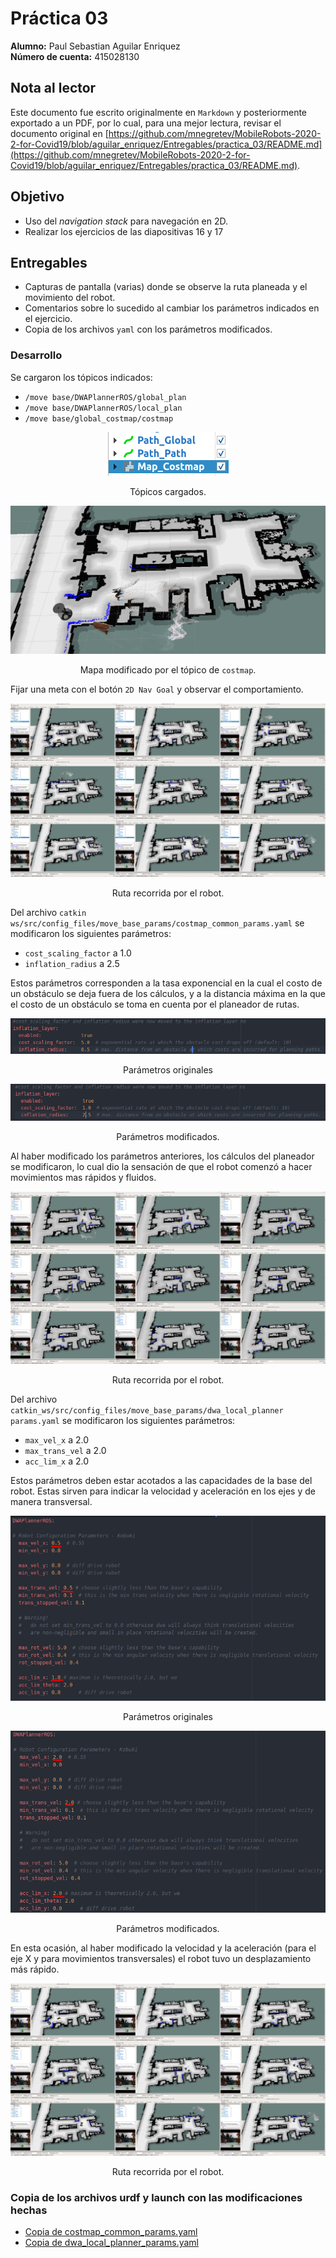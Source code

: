 # Práctica 03

**Alumno:** Paul Sebastian Aguilar Enriquez <br>
**Número de cuenta:** 415028130

## Nota al lector

Este documento fue escrito originalmente en `Markdown` y posteriormente exportado a un PDF, por lo cual, para una mejor lectura, revisar el documento original en [https://github.com/mnegretev/MobileRobots-2020-2-for-Covid19/blob/aguilar_enriquez/Entregables/practica_03/README.md](https://github.com/mnegretev/MobileRobots-2020-2-for-Covid19/blob/aguilar_enriquez/Entregables/practica_03/README.md).

## Objetivo

- Uso del *navigation stack* para navegación en 2D.
- Realizar los ejercicios de las diapositivas 16 y 17

## Entregables

- Capturas de pantalla (varias) donde se observe la ruta planeada y el movimiento del robot.
- Comentarios sobre lo sucedido al cambiar los parámetros indicados en el ejercicio.
- Copia de los archivos `yaml` con los parámetros modificados.

### Desarrollo

Se cargaron los tópicos indicados:

- `/move base/DWAPlannerROS/global_plan`
- `/move base/DWAPlannerROS/local_plan`
- `/move base/global_costmap/costmap`

<div align="center">

![topicos_cargados](./img/practica_03_01.png)

Tópicos cargados.

![mapa_modificado](./img/practica_03_02.png)

Mapa modificado por el tópico de `costmap`.

</div>

Fijar una meta con el botón `2D Nav Goal` y observar el comportamiento.

<div align="center">

![ruta_recorrida](./img/practica_03_03.png)

Ruta recorrida por el robot.

</div>

Del archivo `catkin ws/src/config_files/move_base_params/costmap_common_params.yaml` se modificaron los siguientes parámetros:

- `cost_scaling_factor` a 1.0
- `inflation_radius` a 2.5

Estos parámetros corresponden a la tasa exponencial en la cual el costo de un obstáculo se deja fuera de los cálculos, y a la distancia máxima en la que el costo de un obstáculo se toma en cuenta por el planeador de rutas.

<div align="center">

![parametros_originales](./img/practica_03_04.png)

Parámetros originales

![parametros_modificados](./img/practica_03_05.png)

Parámetros modificados.

</div>

Al haber modificado los parámetros anteriores, los cálculos del planeador se modificaron, lo cual dio la sensación de que el robot comenzó a hacer movimientos mas rápidos y fluidos.

<div align="center">

![ruta_recorrida](./img/practica_03_06.png)

Ruta recorrida por el robot.

</div>

Del archivo `catkin_ws/src/config_files/move_base_params/dwa_local_planner params.yaml` se modificaron los siguientes parámetros:

- `max_vel_x` a 2.0
- `max_trans_vel` a 2.0
- `acc_lim_x` a 2.0

Estos parámetros deben estar acotados a las capacidades de la base del robot. Estas sirven para indicar la velocidad y aceleración en los ejes y de manera transversal.

<div align="center">

![parametros_originales](./img/practica_03_07.png)

Parámetros originales

![parametros_modificados](./img/practica_03_08.png)

Parámetros modificados.

</div>

En esta ocasión, al haber modificado la velocidad y la aceleración (para el eje X y para movimientos transversales) el robot tuvo un desplazamiento más rápido.

<div align="center">

![ruta_recorrida](./img/practica_03_09.png)

Ruta recorrida por el robot.

</div>

### Copia de los archivos urdf y launch con las modificaciones hechas

- [Copia de costmap_common_params.yaml](./costmap_common_params.yaml)
- [Copia de dwa_local_planner_params.yaml](./dwa_local_planner_params.yaml)
